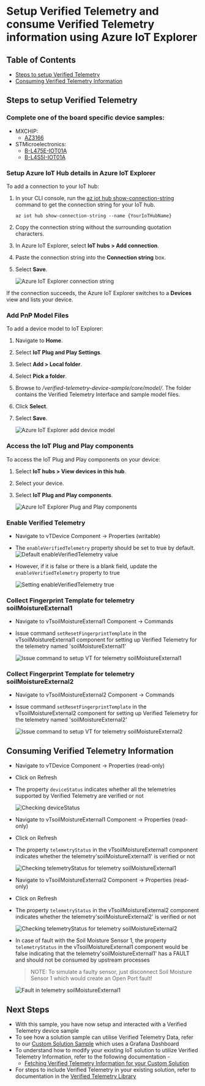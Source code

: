 # Setup Verified Telemetry and consume Verified Telemetry information using Azure IoT Explorer 
## Table of Contents

* [Steps to setup Verified Telemetry](https://github.com/Azure/Verified-Telemetry-Device-Sample/blob/main/docs/vTIoTExplorerSample.md#steps-to-setup-verified-telemetry)
* [Consuming Verified Telemetry Information ](https://github.com/Azure/Verified-Telemetry-Device-Sample/blob/main/docs/vTIoTExplorerSample.md#consuming-verified-telemetry-information)
## Steps to setup Verified Telemetry

### Complete one of the board specific device samples: 
* MXCHIP: 
  * [AZ3166](../MXChip/AZ3166)
* STMicroelectronics:
  * [B-L475E-IOT01A](../STMicroelectronics/STM32L4_L4+)
  * [B-L4S5I-IOT01A](../STMicroelectronics/STM32L4_L4+)

### Setup Azure IoT Hub details in Azure IoT Explorer

To add a connection to your IoT hub:

1. In your CLI console, run the [az iot hub show-connection-string](https://docs.microsoft.com/en-us/cli/azure/iot/hub?view=azure-cli-latest#az-iot-hub-show-connection-string) command to get the connection string for your IoT hub.

    ```shell
    az iot hub show-connection-string --name {YourIoTHubName}
    ```

1. Copy the connection string without the surrounding quotation characters.
1. In Azure IoT Explorer, select **IoT hubs > Add connection**.
1. Paste the connection string into the **Connection string** box.
1. Select **Save**.

    ![Azure IoT Explorer connection string](media/azure-iot-explorer-create-connection.png)

If the connection succeeds, the Azure IoT Explorer switches to a **Devices** view and lists your device.

### Add PnP Model Files  

To add a device model to IoT Explorer:

1. Navigate to **Home**.
1. Select **IoT Plug and Play Settings**.
1. Select **Add > Local folder**.
1. Select **Pick a folder**.
1. Browse to */verified-telemetry-device-sample/core/model/*. The folder contains the Verified Telemetry Interface and sample model files.
1. Click **Select**.
1. Select **Save**.

    ![Azure IoT Explorer add device model](media/azure-iot-explorer-PnPModelPath.png)

### Access the IoT Plug and Play components 

To access the IoT Plug and Play components on your device:

1. Select **IoT hubs > View devices in this hub**.
1. Select your device.
1. Select **IoT Plug and Play components**.

    ![Azure IoT Explorer Plug and Play components](media/azure-iot-explorer-Components.png)

### Enable Verified Telemetry
* Navigate to vTDevice Component -> Properties (writable)
* The `enableVerifiedTelemetry` property should be set to true by default. 
    ![Default enableVerifiedTelemetry value ](media/azure-iot-explorer-enableVTdefault.png)
* However, if it is false or there is a blank field, update the `enableVerifiedTelemetry` property to true

    ![Setting enableVerifiedTelemetry true ](media/azure-iot-explorer-enableVT.png)

### Collect Fingerprint Template for telemetry soilMoistureExternal1
* Navigate to vTsoilMoistureExternal1 Component -> Commands 
* Issue command `setResetFingerprintTemplate` in the vTsoilMoistureExternal1 component for setting up Verified Telemetry for the telemetry named 'soilMoistureExternal1'

    ![Issue command to setup VT for telemetry soilMoistureExternal1](media/azure-iot-explorer-resetSM.png)

### Collect Fingerprint Template for telemetry soilMoistureExternal2
* Navigate to vTsoilMoistureExternal2 Component -> Commands 
* Issue command `setResetFingerprintTemplate` in the vTsoilMoistureExternal2 component for setting up Verified Telemetry for the telemetry named 'soilMoistureExternal2'

    ![Issue command to setup VT for telemetry soilMoistureExternal2](media/azure-iot-explorer-resetAcc.png)

## Consuming Verified Telemetry Information  
* Navigate to vTDevice Component -> Properties (read-only)
* Click on Refresh
* The property `deviceStatus` indicates whether all the telemetries supported by Verified Telemetry are verified or not

    ![Checking deviceStatus ](media/azure-iot-explorer-OverallStatus.png)

* Navigate to vTsoilMoistureExternal1 Component -> Properties (read-only)
* Click on Refresh
* The property `telemetryStatus` in the vTsoilMoistureExternal1 component indicates whether the telemetry'soilMoistureExternal1' is verified or not

    ![Checking telemetryStatus for telemetry soilMoistureExternal1](media/azure-iot-explorer-SMStatus.png)

* Navigate to vTsoilMoistureExternal2 Component -> Properties (read-only)
* Click on Refresh
* The property `telemetryStatus` in the vTsoilMoistureExternal2 component indicates whether the telemetry'soilMoistureExternal2' is verified or not

    ![Checking telemetryStatus for telemetry soilMoistureExternal2](media/azure-iot-explorer-AccStatus.png)

* In case of fault with the Soil Moisture Sensor 1, the property `telemetryStatus` in the vTsoilMoistureExternal1 component would be false indicating that the telemetry'soilMoistureExternal1' has a FAULT and should not be consumed by upstream processes
    > NOTE: To simulate a faulty sensor, just disconnect Soil Moisture Sensor 1 which would create an Open Port fault!
   
    ![Fault in telemetry soilMoistureExternal1](media/azure-iot-explorer-SMStatusFault.png)

## Next Steps
* With this sample, you have now setup and interacted with a Verified Telemetry device sample
* To see how a solution sample can utilise Verified Telemetry Data, refer to our [Custom Solution Sample](https://github.com/Azure/Verified-Telemetry-Solution-Sample) which uses a Grafana Dashboard
* To understand how to modify your existing IoT solution to utilize Verified Telemetry Information, refer to the following documentation - 
    * [Fetching Verified Telemetry Information for your Custom Solution](https://github.com/Azure/Verified-Telemetry-Solution-Sample/blob/main/docs/customSolution.md) 
* For steps to include Verified Telemetry in your existing solution, refer to documentation in the [Verified Telemetry Library](https://github.com/Azure/Verified-Telemetry)